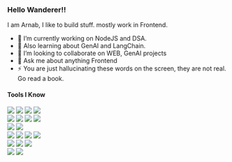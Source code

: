 ### Hello Wanderer!!
I am Arnab, I like to build stuff. mostly work in Frontend.

- 🔭 I’m currently working on NodeJS and DSA.
- 🌱 Also learning about GenAI and LangChain.
- 👯 I’m looking to collaborate on WEB, GenAI projects
- 💬 Ask me about anything Frontend
- ⚡ You are just hallucinating these words on the screen, they are not real. Go read a book.
#### Tools I Know
<p align="left">
  
  ![](https://img.shields.io/badge/JavaScript-F7DF1E?logo=javascript&logoColor=000&style=flat-square)
  ![](https://img.shields.io/badge/TypeScript-3178C6?logo=typescript&logoColor=fff&style=flat-square)
  ![](https://img.shields.io/badge/React-%2320232a.svg?logo=react&logoColor=%2361DAFB&style=flat-square)
  ![](https://img.shields.io/badge/Next.js-black?logo=next.js&logoColor=white&style=flat-square)
<br/>
  ![](https://img.shields.io/badge/Redux-764ABC?logo=redux&logoColor=fff&style=flat-square) 
  ![](https://img.shields.io/badge/Vercel-%23000000.svg?logo=vercel&logoColor=white&style=flat-square)
  ![](https://img.shields.io/badge/Tailwind%20CSS-%2338B2AC.svg?logo=tailwind-css&logoColor=white&style=flat-square)
  ![](https://img.shields.io/badge/MUI-007FFF.svg?logo=mui&logoColor=white&style=flat-square)
<br/>
  ![](https://img.shields.io/badge/React_Native-%2320232a.svg?logo=react&logoColor=%2361DAFB&style=flat-square)
  ![](https://img.shields.io/badge/Expo-000020?logo=expo&logoColor=fff&style=flat-square)
<br/>
  ![](https://img.shields.io/badge/Node.js-6DA55F?logo=node.js&logoColor=white&style=flat-square)
  ![](https://img.shields.io/badge/NPM-CB3837?logo=npm&logoColor=white&style=flat-square)
  ![](https://img.shields.io/badge/Express.js-%23404d59.svg?logo=express&logoColor=%2361DAFB&style=flat-square)
  ![](https://img.shields.io/badge/MongoDB-%234ea94b.svg?logo=mongodb&logoColor=white&style=flat-square)
<br/>
  ![](https://img.shields.io/badge/C-00599C?logo=c&logoColor=white&style=flat-square)
  ![](https://img.shields.io/badge/C++-%2300599C.svg?logo=c%2B%2B&logoColor=white&style=flat-square)
  ![](https://img.shields.io/badge/🦜️🔗LangChain-%2300599C.svg?style=flat-square)
<br/>
  ![](https://github-readme-streak-stats.herokuapp.com/?user=EffDuBois&theme=default&hide_border=false)
  ![](https://github-readme-stats.vercel.app/api/top-langs/?username=EffDuBois&theme=default&show_icons=true&hide_border=false&layout=compact) 
  
